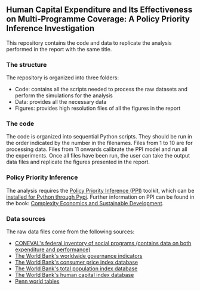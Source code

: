 ## Human Capital Expenditure and Its Effectiveness on Multi-Programme Coverage: A Policy Priority Inference Investigation

This repository contains the code and data to replicate the analysis performed in the report with the same title.

### The structure
The repository is organized into three folders:
- Code: contains all the scripts needed to process the raw datasets and perform the simulations for the analysis
- Data: provides all the necessary data
- Figures: provides high resolution files of all the figures in the report 

### The code
The code is organized into sequential Python scripts. They should be run in the order indicated by the number in the filenames.
Files from 1 to 10 are for processing data.
Files from 11 onwards calibrate the PPI model and run all the experiments.
Once all files have been run, the user can take the output data files and replicate the figures presented in the report.

### Policy Priority Inference
The analysis requires the <a href="https://policypriority.org" target="_blank">Policy Priority Inference (PPI)</a> toolkit, which can be <a href="https://pypi.org/project/policy-priority-inference/" target="_blank">installed for Python through Pypi</a>. Further information on PPI can be found in the book: <a href="https://www.cambridge.org/core/books/complexity-economics-and-sustainable-development/BD6CCB51DF29A5FE3638B3B99C7D0CB1" target="_blank">Complexity Economics and Sustainable Development</a>.

### Data sources
The raw data files come from the following sources:

- <a href="https://www.coneval.org.mx/evaluacion/ipfe/Paginas/default.aspx" target="_blank">CONEVAL's federal inventory of social programs (contains data on both expenditure and performance)</a>
- <a href="https://www.worldbank.org/en/publication/worldwide-governance-indicators" target="_blank">The World Bank's worldwide governance indicators</a>
- <a href="https://prosperitydata360.worldbank.org/en/dataset/IMF+CPI" target="_blank">The World Bank's consumer price index database</a>
- <a href="https://data.worldbank.org/indicator/SP.POP.TOTL" target="_blank">The World Bank's total population index database</a>
- <a href="https://data.worldbank.org/indicator/HD.HCI.OVRL?cid=GGH_e_hcpexternal_en_ext" target="_blank">The World Bank's human capital index database</a>
- <a href="https://www.rug.nl/ggdc/productivity/pwt/?lang=en" target="_blank">Penn world tables</a>



